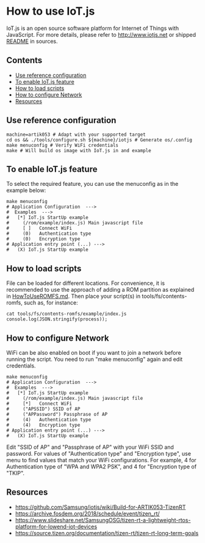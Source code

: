 # How to use IoT.js

IoT.js is an open source software platform for Internet of Things with JavaScript.
For more details, please refer to http://www.iotjs.net or shipped [README](..//external/iotjs/README.md) in sources.

## Contents
- [Use reference configuration](#use-reference-configuration)
- [To enable IoT.js feature](#to-enable-iot.js-feature)
- [How to load scripts](#how-to-load-scripts)
- [How to configure Network](#how-to-configure-network)
- [Resources](#resources)

## Use reference configuration

    machine=artik053 # Adapt with your supported target  
    cd os && ./tools/configure.sh ${machine}/iotjs # Generate os/.config  
    make menuconfig # Verify WiFi credentials  
    make # Will build os image with IoT.js in and example  
  

## To enable IoT.js feature

To select the required feature, you can use the menuconfig as in the example below:

    make menuconfig  
    # Application Configuration  --->  
    #  Examples  --->  
    #   [*] IoT.js StartUp example  
    #     (/rom/example/index.js) Main javascript file  
    #     [ ]   Connect WiFi  
    #     (0)   Authentication type  
    #     (0)   Encryption type  
    # Application entry point (...) --->  
    #   (X) IoT.js StartUp example  


## How to load scripts

File can be loaded for different locations. For convenience, it is recommended to use the approach of adding a ROM partition as explained in
[HowToUseROMFS.md](HowToUseROMFS.md). Then place your script(s) in tools/fs/contents-romfs, such as, for instance:

    cat tools/fs/contents-romfs/example/index.js 
    console.log(JSON.stringify(process));


## How to configure Network

WiFi can be also enabled on boot if you want to join a network before running the script. You need to run "make menuconfig" again and edit credentials.

    make menuconfig  
    # Application Configuration  --->  
    #  Examples  --->  
    #   [*] IoT.js StartUp example  
    #     (/rom/example/index.js) Main javascript file  
    #     [*]   Connect WiFi
    #     ("APSSID") SSID of AP
    #     ("APPassword") Passphrase of AP    
    #     (4)   Authentication type  
    #     (4)   Encryption type  
    # Application entry point (...) --->  
    #   (X) IoT.js StartUp example  

Edit "SSID of AP" and "Passphrase of AP" with your WiFi SSID and password.
For values of "Authentication type" and "Encryption type", use <Help> menu to find values that match
your WiFi configurations. For example, 4 for Authentication type of "WPA and WPA2 PSK", and 4 for "Encryption type of "TKIP".


## Resources

* https://github.com/Samsung/iotjs/wiki/Build-for-ARTIK053-TizenRT
* https://archive.fosdem.org/2018/schedule/event/tizen_rt/
* https://www.slideshare.net/SamsungOSG/tizen-rt-a-lightweight-rtos-platform-for-lowend-iot-devices
* https://source.tizen.org/documentation/tizen-rt/tizen-rt-long-term-goals
